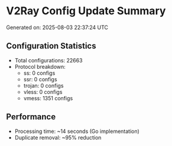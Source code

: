 # V2Ray Config Update Summary
Generated on: 2025-08-03 22:37:24 UTC

## Configuration Statistics
- Total configurations: 22663
- Protocol breakdown:
  - ss: 0 configs
  - ssr: 0 configs
  - trojan: 0 configs
  - vless: 0 configs
  - vmess: 1351 configs

## Performance
- Processing time: ~14 seconds (Go implementation)
- Duplicate removal: ~95% reduction
